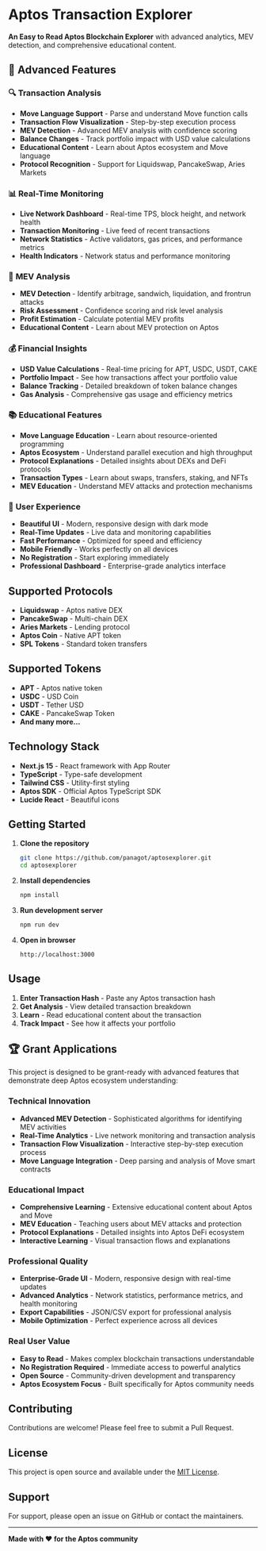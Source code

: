# Aptos Transaction Explorer

**An Easy to Read Aptos Blockchain Explorer** with advanced analytics, MEV detection, and comprehensive educational content.

## 🚀 **Advanced Features**

### 🔍 **Transaction Analysis**
- **Move Language Support** - Parse and understand Move function calls
- **Transaction Flow Visualization** - Step-by-step execution process
- **MEV Detection** - Advanced MEV analysis with confidence scoring
- **Balance Changes** - Track portfolio impact with USD value calculations
- **Educational Content** - Learn about Aptos ecosystem and Move language
- **Protocol Recognition** - Support for Liquidswap, PancakeSwap, Aries Markets

### 📊 **Real-Time Monitoring**
- **Live Network Dashboard** - Real-time TPS, block height, and network health
- **Transaction Monitoring** - Live feed of recent transactions
- **Network Statistics** - Active validators, gas prices, and performance metrics
- **Health Indicators** - Network status and performance monitoring

### 🔬 **MEV Analysis**
- **MEV Detection** - Identify arbitrage, sandwich, liquidation, and frontrun attacks
- **Risk Assessment** - Confidence scoring and risk level analysis
- **Profit Estimation** - Calculate potential MEV profits
- **Educational Content** - Learn about MEV protection on Aptos

### 💰 **Financial Insights**
- **USD Value Calculations** - Real-time pricing for APT, USDC, USDT, CAKE
- **Portfolio Impact** - See how transactions affect your portfolio value
- **Balance Tracking** - Detailed breakdown of token balance changes
- **Gas Analysis** - Comprehensive gas usage and efficiency metrics

### 📚 **Educational Features**
- **Move Language Education** - Learn about resource-oriented programming
- **Aptos Ecosystem** - Understand parallel execution and high throughput
- **Protocol Explanations** - Detailed insights about DEXs and DeFi protocols
- **Transaction Types** - Learn about swaps, transfers, staking, and NFTs
- **MEV Education** - Understand MEV attacks and protection mechanisms

### 🎨 **User Experience**
- **Beautiful UI** - Modern, responsive design with dark mode
- **Real-Time Updates** - Live data and monitoring capabilities
- **Fast Performance** - Optimized for speed and efficiency
- **Mobile Friendly** - Works perfectly on all devices
- **No Registration** - Start exploring immediately
- **Professional Dashboard** - Enterprise-grade analytics interface

## Supported Protocols

- **Liquidswap** - Aptos native DEX
- **PancakeSwap** - Multi-chain DEX
- **Aries Markets** - Lending protocol
- **Aptos Coin** - Native APT token
- **SPL Tokens** - Standard token transfers

## Supported Tokens

- **APT** - Aptos native token
- **USDC** - USD Coin
- **USDT** - Tether USD
- **CAKE** - PancakeSwap Token
- **And many more...**

## Technology Stack

- **Next.js 15** - React framework with App Router
- **TypeScript** - Type-safe development
- **Tailwind CSS** - Utility-first styling
- **Aptos SDK** - Official Aptos TypeScript SDK
- **Lucide React** - Beautiful icons

## Getting Started

1. **Clone the repository**
   ```bash
   git clone https://github.com/panagot/aptosexplorer.git
   cd aptosexplorer
   ```

2. **Install dependencies**
   ```bash
   npm install
   ```

3. **Run development server**
   ```bash
   npm run dev
   ```

4. **Open in browser**
   ```
   http://localhost:3000
   ```

## Usage

1. **Enter Transaction Hash** - Paste any Aptos transaction hash
2. **Get Analysis** - View detailed transaction breakdown
3. **Learn** - Read educational content about the transaction
4. **Track Impact** - See how it affects your portfolio

## 🏆 **Grant Applications**

This project is designed to be grant-ready with advanced features that demonstrate deep Aptos ecosystem understanding:

### **Technical Innovation**
- **Advanced MEV Detection** - Sophisticated algorithms for identifying MEV activities
- **Real-Time Analytics** - Live network monitoring and transaction analysis
- **Transaction Flow Visualization** - Interactive step-by-step execution process
- **Move Language Integration** - Deep parsing and analysis of Move smart contracts

### **Educational Impact**
- **Comprehensive Learning** - Extensive educational content about Aptos and Move
- **MEV Education** - Teaching users about MEV attacks and protection
- **Protocol Explanations** - Detailed insights into Aptos DeFi ecosystem
- **Interactive Learning** - Visual transaction flows and explanations

### **Professional Quality**
- **Enterprise-Grade UI** - Modern, responsive design with real-time updates
- **Advanced Analytics** - Network statistics, performance metrics, and health monitoring
- **Export Capabilities** - JSON/CSV export for professional analysis
- **Mobile Optimization** - Perfect experience across all devices

### **Real User Value**
- **Easy to Read** - Makes complex blockchain transactions understandable
- **No Registration Required** - Immediate access to powerful analytics
- **Open Source** - Community-driven development and transparency
- **Aptos Ecosystem Focus** - Built specifically for Aptos community needs

## Contributing

Contributions are welcome! Please feel free to submit a Pull Request.

## License

This project is open source and available under the [MIT License](LICENSE).

## Support

For support, please open an issue on GitHub or contact the maintainers.

---

**Made with ❤️ for the Aptos community**